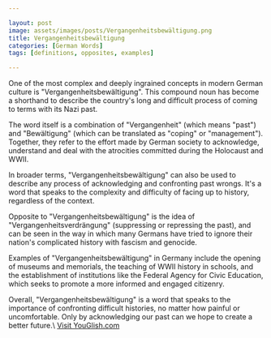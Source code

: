 ```yaml
---

layout: post
image: assets/images/posts/Vergangenheitsbewältigung.png
title: Vergangenheitsbewältigung
categories: [German Words]
tags: [definitions, opposites, examples]

---
```


One of the most complex and deeply ingrained concepts in modern German culture is "Vergangenheitsbewältigung". This compound noun has become a shorthand to describe the country's long and difficult process of coming to terms with its Nazi past.

The word itself is a combination of "Vergangenheit" (which means "past") and "Bewältigung" (which can be translated as "coping" or "management"). Together, they refer to the effort made by German society to acknowledge, understand and deal with the atrocities committed during the Holocaust and WWII.

In broader terms, "Vergangenheitsbewältigung" can also be used to describe any process of acknowledging and confronting past wrongs. It's a word that speaks to the complexity and difficulty of facing up to history, regardless of the context.

Opposite to "Vergangenheitsbewältigung" is the idea of "Vergangenheitsverdrängung" (suppressing or repressing the past), and can be seen in the way in which many Germans have tried to ignore their nation's complicated history with fascism and genocide.

Examples of "Vergangenheitsbewältigung" in Germany include the opening of museums and memorials, the teaching of WWII history in schools, and the establishment of institutions like the Federal Agency for Civic Education, which seeks to promote a more informed and engaged citizenry.

Overall, "Vergangenheitsbewältigung" is a word that speaks to the importance of confronting difficult histories, no matter how painful or uncomfortable. Only by acknowledging our past can we hope to create a better future.\ <a id="yg-widget-0" class="youglish-widget" data-query="Vergangenheitsbewältigung" data-lang="german" data-components="8412" data-auto-start="0" data-bkg-color="theme_light" data-title="How%20to%20pronounce%20Vergangenheitsbewältigung%20in%20German"  rel="nofollow" href="https://youglish.com">Visit YouGlish.com</a><script async src="https://youglish.com/public/emb/widget.js" charset="utf-8"></script>